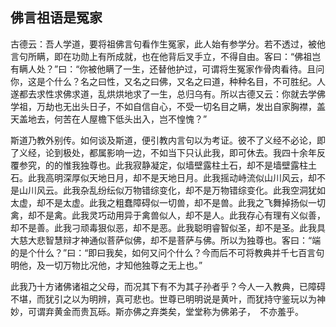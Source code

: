 ##  佛言祖语是冤家

古德云：吾人学道，要将祖佛言句看作生冤家，此人始有参学分。若不透过，被他言句所瞒，即在功勋上有所成就，也在他背后叉手立，不得自由。客曰：“佛祖岂有瞒人处？”曰：“你被他瞒了一生，还替他护过，可谓将生冤家作骨肉看待。且问你，这是个什么？名之曰性，又名之曰佛，又名之曰道，种种名目，不可胜纪。人遂都去求性求佛求道，乱烘烘地求了一生，总归乌有。所以古德又云：你就去学佛学祖，万劫也无出头日子，不如自信自心，不受一切名目之瞒，发出自家胸襟，盖天盖地去，何苦在人屋檐下低头出入，岂不惶愧？”

斯道乃教外别传。如何谈及斯道，便引教内言句以为考证。彼不了义经不必论，即了义经，论到极处，都属影响一边，不如当下只认此我，即可休去。我四十余年反覆参究，的的惟我独尊也。此我寂静凝定，似墙壁露柱土石，却不是墙壁露柱土石。此我高明深厚似天地日月，却不是天地日月。此我摇动峙流似山川风云，却不是山川风云。此我杂乱纷纭似万物错综变化，却不是万物错综变化。此我空洞犹如太虚，却不是太虚。此我之粗蠢障碍似一切兽，却不是兽。此我之飞舞掉扬似一切禽，却不是禽。此我灵巧动用异于禽兽似人，却不是人。此我存心有理有义似善，却不是善。此我刁顽毒狠似恶，却不是恶。此我聪明睿智似圣，却不是圣。此我具大慈大悲智慧辩才神通似菩萨似佛，却不是菩萨与佛。所以为独尊也。客曰：“端的是个什么？”曰：“即曰我矣，如何又问个什么？今而后不可将教典并千七百言句明他，及一切万物比况他，才知他独尊之无上也。”

此我乃十方诸佛诸祖之父母，而况其下有不为其子孙者乎？今人一入教典，已障碍不堪，而犹引之以为明辨，真可悲也。世尊已明明说是黄叶，而犹持守鉴玩以为神妙，可谓弃黄金而贵瓦砾。斯亦佛之弃类矣，堂堂称为佛弟子，　不亦羞乎。
